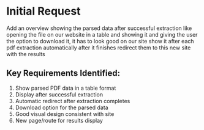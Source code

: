 # Initial Request

Add an overview showing the parsed data after successful extraction like opening the file on our website in a table and showing it and giving the user the option to download it, it has to look good on our site show it after each pdf extraction automatically after it finishes redirect them to this new site with the results

## Key Requirements Identified:
1. Show parsed PDF data in a table format
2. Display after successful extraction
3. Automatic redirect after extraction completes
4. Download option for the parsed data
5. Good visual design consistent with site
6. New page/route for results display